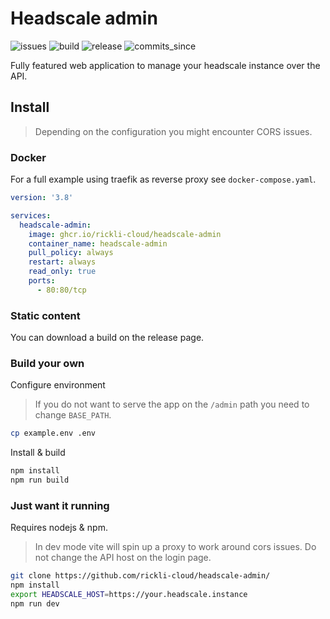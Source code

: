 # Headscale admin

![issues](https://img.shields.io/github/issues/rickli-cloud/headscale-admin)
![build](https://img.shields.io/github/actions/workflow/status/rickli-cloud/headscale-admin/check.yaml)
![release](https://img.shields.io/github/v/release/rickli-cloud/headscale-admin)
![commits_since](https://img.shields.io/github/commits-since/rickli-cloud/headscale-admin/latest)

Fully featured web application to manage your headscale instance over the API.

## Install

> Depending on the configuration you might encounter CORS issues.

### Docker

For a full example using traefik as reverse proxy see `docker-compose.yaml`.

```yaml
version: '3.8'

services:
  headscale-admin:
    image: ghcr.io/rickli-cloud/headscale-admin
    container_name: headscale-admin
    pull_policy: always
    restart: always
    read_only: true
    ports:
      - 80:80/tcp
```

### Static content

You can download a build on the release page.

### Build your own

Configure environment

> If you do not want to serve the app on the `/admin` path you need to change `BASE_PATH`.

```sh
cp example.env .env
```

Install & build

```sh
npm install
npm run build
```

### Just want it running

Requires nodejs & npm.

> In dev mode vite will spin up a proxy to work around cors issues. Do not change the API host on the login page.

```sh
git clone https://github.com/rickli-cloud/headscale-admin/
npm install
export HEADSCALE_HOST=https://your.headscale.instance
npm run dev
```
